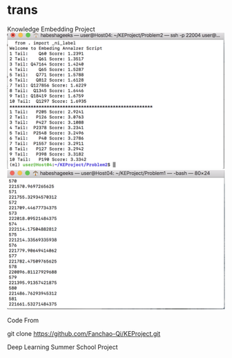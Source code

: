 # trans
Knowledge Embedding Project
![test task](test.png)
![problem task](problem1.png)



Code From

git clone https://github.com/Fanchao-Qi/KEProject.git

Deep Learning Summer School Project
